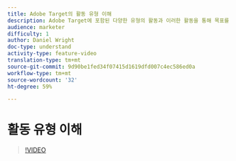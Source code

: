 ```yaml
---
title: Adobe Target의 활동 유형 이해
description: Adobe Target에 포함된 다양한 유형의 활동과 이러한 활동을 통해 목표를 달성할 수 있는 방법을 살펴볼 수 있습니다.
audience: marketer
difficulty: 1
author: Daniel Wright
doc-type: understand
activity-type: feature-video
translation-type: tm+mt
source-git-commit: 9d90be1fed34f07415d1619dfd007c4ec586ed0a
workflow-type: tm+mt
source-wordcount: '32'
ht-degree: 59%

---
```



# 활동 유형 이해

>[!VIDEO](https://video.tv.adobe.com/v/17386/?quality=12)
